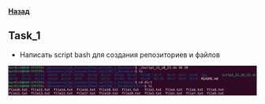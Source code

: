 [**Назад**](https://github.com/BurdichxD4r/Cpp_Lessons/tree/master#course-ccqt)
## Task_1

- Написать script bash для создания репозиториев и файлов

<img src="jpg/1.png">